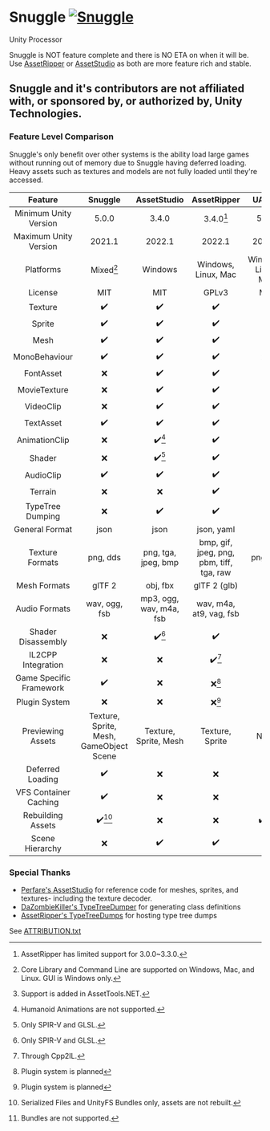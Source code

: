 # Snuggle [![Snuggle](https://github.com/yretenai/Snuggle/actions/workflows/dotnet.yml/badge.svg)](https://github.com/yretenai/Snuggle/actions/workflows/dotnet.yml)
Unity Processor

Snuggle is NOT feature complete and there is NO ETA on when it will be. Use [AssetRipper](https://github.com/AssetRipper/AssetRipper/) or [AssetStudio](https://github.com/Perfare/AssetStudio) as both are more feature rich and stable.

## Snuggle and it's contributors are not affiliated with, or sponsored by, or authorized by, Unity Technologies.

### Feature Level Comparison 

Snuggle's only benefit over other systems is the ability load large games without running out of memory due to Snuggle having deferred loading. Heavy assets such as textures and models are not fully loaded until they're accessed.


|         Feature         |                 Snuggle                 |       AssetStudio       |               AssetRipper                |        UABEA        |
| :---------------------: | :-------------------------------------: | :---------------------: | :--------------------------------------: | :-----------------: |
|  Minimum Unity Version  |                  5.0.0                  |          3.4.0          |                3.4.0[^1]                 |        5.0.0        |
|  Maximum Unity Version  |                 2021.1                  |         2022.1          |                  2022.1                  |       2021.2        |
|        Platforms        |                Mixed[^2]                |         Windows         |           Windows, Linux, Mac            | Windows, Linux, Mac |
|         License         |                   MIT                   |           MIT           |                  GPLv3                   |         MIT         |
|         Texture         |                    ✔️                   |           ✔️           |                    ✔️                    |         ✔️         |
|         Sprite          |                    ✔️                   |           ✔️           |                    ✔️                    |         ❌         |
|          Mesh           |                    ✔️                   |           ✔️           |                    ✔️                    |         ❌         |
|      MonoBehaviour      |                    ✔️                   |           ✔️           |                    ✔️                    |       ❌[^3]       |
|        FontAsset        |                    ❌                   |           ✔️           |                    ✔️                    |         ❌         |
|      MovieTexture       |                    ❌                   |           ✔️           |                    ✔️                    |         ❌         |
|        VideoClip        |                    ❌                   |           ✔️           |                    ✔️                    |         ❌         |
|        TextAsset        |                    ✔️                   |           ✔️           |                    ✔️                    |         ✔️         |
|      AnimationClip      |                    ❌                   |         ✔️[^4]         |                    ✔️                    |         ❌         |
|         Shader          |                    ❌                   |         ✔️[^5]         |                    ✔️                    |         ❌         |
|        AudioClip        |                    ✔️                   |           ✔️           |                    ✔️                    |         ❌         |
|         Terrain         |                    ❌                   |           ❌           |                    ✔️                    |         ❌         |
|    TypeTree Dumping     |                    ❌                   |           ✔️           |                    ✔️                    |         ❌         |
|     General Format      |                  json                   |          json           |                json, yaml                |                     |
|     Texture Formats     |                png, dds                 |   png, tga, jpeg, bmp   | bmp, gif, jpeg, png, pbm, tiff, tga, raw |      png, tga       |
|      Mesh Formats       |                 glTF 2                  |        obj, fbx         |               glTF 2 (glb)               |                     |
|      Audio Formats      |              wav, ogg, fsb              | mp3, ogg, wav, m4a, fsb |         wav, m4a, at9, vag, fsb          |                     |
|   Shader Disassembly    |                    ❌                   |         ✔️[^5]         |                    ✔️                    |         ❌         |
|   IL2CPP Integration    |                    ❌                   |           ❌           |                  ✔️[^6]                  |         ❌         |
| Game Specific Framework |                    ✔️                   |           ❌           |                  ❌[^7]                  |         ❌         |
|      Plugin System      |                    ❌                   |           ❌           |                  ❌[^7]                  |         ❌         |
|    Previewing Assets    | Texture, Sprite, Mesh, GameObject Scene |  Texture, Sprite, Mesh  |             Texture, Sprite              |        None         |
|    Deferred Loading     |                    ✔️                   |           ❌           |                    ❌                    |         ❌         |
|  VFS Container Caching  |                    ✔️                   |           ❌           |                    ❌                    |         ✔️         |
|    Rebuilding Assets    |                  ✔️[^8]                 |           ❌           |                    ❌                    |       ✔️[^9]       |
|     Scene Hierarchy     |                    ❌                   |           ✔️           |                    ✔️                    |         ✔️         |

[^1]: AssetRipper has limited support for 3.0.0~3.3.0.
[^2]: Core Library and Command Line are supported on Windows, Mac, and Linux. GUI is Windows only.
[^3]: Support is added in AssetTools.NET.
[^4]: Humanoid Animations are not supported.
[^5]: Only SPIR-V and GLSL.
[^6]: Through Cpp2IL.
[^7]: Plugin system is planned
[^8]: Serialized Files and UnityFS Bundles only, assets are not rebuilt.
[^9]: Bundles are not supported.

### Special Thanks

- [Perfare's AssetStudio](https://github.com/Perfare/AssetStudio/) for reference code for meshes, sprites, and textures- including the texture decoder.
- [DaZombieKiller's TypeTreeDumper](https://github.com/DaZombieKiller/TypeTreeDumper) for generating class definitions
- [AssetRipper's TypeTreeDumps](https://github.com/AssetRipper/TypeTreeDumps) for hosting type tree dumps

See [ATTRIBUTION.txt](ATTRIBUTION.txt)
